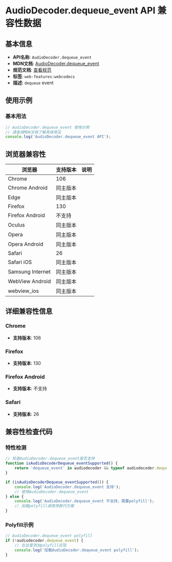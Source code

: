 # AudioDecoder.dequeue_event API 兼容性数据

## 基本信息

- **API名称**: `AudioDecoder.dequeue_event`
- **MDN文档**: [AudioDecoder.dequeue_event](https://developer.mozilla.org/docs/Web/API/AudioDecoder/dequeue_event)
- **规范文档**: [查看规范](https://w3c.github.io/webcodecs/#eventdef-audiodecoder-dequeue)
- **标签**: `web-features:webcodecs`
- **描述**: `dequeue` event

## 使用示例

### 基本用法

```javascript
// AudioDecoder.dequeue_event 使用示例
// 请查阅MDN文档了解具体用法
console.log('AudioDecoder.dequeue_event API');
```

## 浏览器兼容性

| 浏览器 | 支持版本 | 说明 |
|--------|----------|------|
| Chrome | 106 |  |
| Chrome Android | 同主版本 |  |
| Edge | 同主版本 |  |
| Firefox | 130 |  |
| Firefox Android | 不支持 |  |
| Oculus | 同主版本 |  |
| Opera | 同主版本 |  |
| Opera Android | 同主版本 |  |
| Safari | 26 |  |
| Safari iOS | 同主版本 |  |
| Samsung Internet | 同主版本 |  |
| WebView Android | 同主版本 |  |
| webview_ios | 同主版本 |  |

## 详细兼容性信息

### Chrome

- **支持版本**: 106

### Firefox

- **支持版本**: 130

### Firefox Android

- **支持版本**: 不支持

### Safari

- **支持版本**: 26

## 兼容性检查代码

### 特性检测

```javascript
// 检查AudioDecoder.dequeue_event是否支持
function isAudioDecoderDequeue_eventSupported() {
    return 'dequeue_event' in audiodecoder && typeof audiodecoder.dequeue_event === 'function';
}

if (isAudioDecoderDequeue_eventSupported()) {
    console.log('AudioDecoder.dequeue_event 支持');
    // 使用AudioDecoder.dequeue_event
} else {
    console.log('AudioDecoder.dequeue_event 不支持，需要polyfill');
    // 加载polyfill或使用替代方案
}
```

### Polyfill示例

```javascript
// AudioDecoder.dequeue_event polyfill
if (!audiodecoder.dequeue_event) {
    // 在这里添加polyfill实现
    console.log('加载AudioDecoder.dequeue_event polyfill');
}
```


